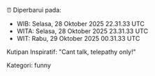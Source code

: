 ⏰ Diperbarui pada:
- WIB: Selasa, 28 Oktober 2025 22.31.33 UTC
- WITA: Selasa, 28 Oktober 2025 23.31.33 UTC
- WIT: Rabu, 29 Oktober 2025 00.31.33 UTC

Kutipan Inspiratif:
"Cant talk, telepathy only!"


Kategori: funny

